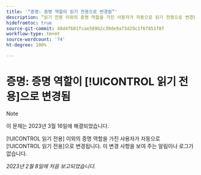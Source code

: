 ```yaml
---
title: '“증명: 증명 역할이 읽기 전용으로 변경됨”'
description: “읽기 전용 이외의 증명 역할을 가진 사용자가 자동으로 읽기 전용으로 변경됩니다. 이 변경 사항을 보여 주는 알림이나 로그가 없습니다.”
hidefromtoc: true
source-git-commit: 48d4f681fcae589b2c39de9a73d29c1f6f851f8f
workflow-type: tm+mt
source-wordcount: '74'
ht-degree: 100%

---
```



# 증명: 증명 역할이 [!UICONTROL 읽기 전용]으로 변경됨

>[!NOTE]
>
>이 문제는 2023년 3월 16일에 해결되었습니다.

[!UICONTROL 읽기 전용] 이외의 증명 역할을 가진 사용자가 자동으로 [!UICONTROL 읽기 전용]으로 변경됩니다. 이 변경 사항을 보여 주는 알림이나 로그가 없습니다.

_2023년 2월 8일에 처음 보고되었습니다._

